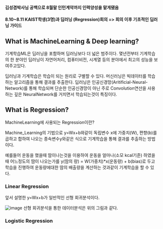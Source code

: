 #### 김성겸박사님 공백으로 8월말 인턴계약까지 인력양성을 맡게됐음

#### 8.10~8.11 KAIST학생(3명)과 딥러닝 (Regression)회의 => 회의 이후 기초적인 딥러닝 가이드

## What is MachineLearning & Deep learning?
기계학습ML은 딥러닝을 포함하며 딥러닝보다 더 넓은 범주이다.
몇년전부터 기계학습의 한 분야인 딥러닝이 자연어처리, 컴퓨터비전, 시계열 등의 분야에서 최고의 성능을 보여주고있다.

딥러닝과 기계학습은 학습이 되는 원리로 구별할 수 있다.
머신러닝은 빅데이터를 학습하는 알고리즘을 통해 결과를 추출한다.
딥러닝은 인공신경망(Aritificial-Neural-Network)를 통해 학습되며 단순한 인공신경망이 아닌 주로 Convolution연산을 사용하는 깊은 NeuralNetwork를 거치면서 학습되는것이 특징이다.

## What is Regression?
MachineLearning에 사용되는 Regression이란?

Machine_Learning의 기법으로 y=Wx+b와같이 독립변수 x에 가중치(W), 편향(b)를 곱하고 합하여 나오는 종속변수y와같은 식으로
기계학습을 통해 결과를 추출하는 방법이다.

예를들어 운동을 했을때 땀이나는것을 이용하여 운동을 얼마나(소모 kcal기준) 하였을 때 어느정도의 땀이 나오는가를
y(땀의 량) = W(가중치)*x(운동량) + b(bias)로 두고 학습을 진행하여 운동량에대한 땀의 배출량을 계산하는 것과같이 기계학습을 할 수 있다.


### Linear Regression
앞서 설명한 y=Wx+b가 일반적인 선형 회귀분석이다.

![image](https://user-images.githubusercontent.com/79160507/128653202-c149f583-db59-4a5e-a29f-155cbe09a028.png)
선형 회귀분석을 통한 데이터분석은 위의 그림과 같다.




### Logistic Regression
